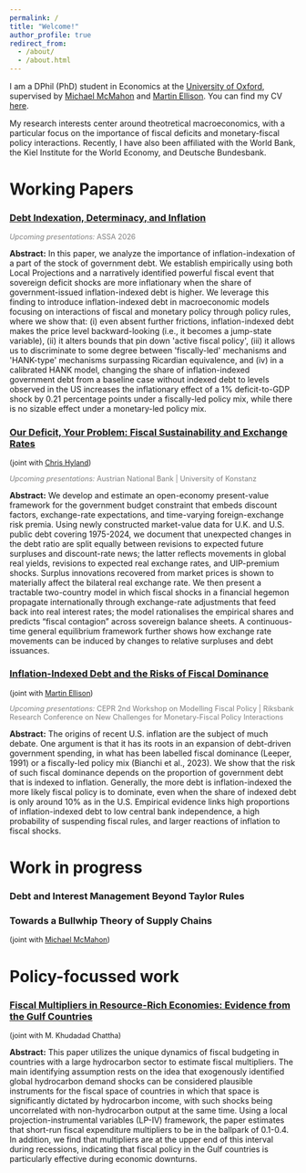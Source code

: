 ```yaml
---
permalink: /
title: "Welcome!"
author_profile: true
redirect_from: 
  - /about/
  - /about.html
---
```


I am a DPhil (PhD) student in Economics at the [University of Oxford](https://www.economics.ox.ac.uk/), supervised by [Michael McMahon](https://mcmahonecon.com/) and [Martin Ellison](https://users.ox.ac.uk/~exet2581/). You can find my CV [here](/files/cv.pdf).

My research interests center around theotretical macroeconomics, with a particular focus on the importance of fiscal deficits and monetary-fiscal policy interactions. Recently, I have also been affiliated with the World Bank, the Kiel Institute for the World Economy, and Deutsche Bundesbank.


<!---
You can find my research [here](https://tobiaskawalec.github.io/research) and my CV [here](https://tobiaskawalec.github.io/cv).
-->


Working Papers
======
<div class="paper-entry">
  <h3><a href="/files/DIDI.pdf" target="_blank">Debt Indexation, Determinacy, and Inflation</a></h3>
  <p style="font-size: 0.9em; color: gray;"><em>Upcoming presentations:</em> ASSA 2026 </p>
  <div class="abstract">
   <strong>Abstract:</strong>  In this paper, we analyze the importance of inflation-indexation of a part of the stock of government debt. We establish empirically using both Local Projections and a narratively identified powerful fiscal event that sovereign deficit shocks are more inflationary when the share of government-issued inflation-indexed debt is higher. We leverage this finding to introduce inflation-indexed debt in macroeconomic models focusing on interactions of fiscal and monetary policy through policy rules, where we show that: (i) even absent further frictions, inflation-indexed debt makes the price level backward-looking (i.e., it becomes a jump-state variable), (ii) it alters bounds that pin down 'active fiscal policy', (iii) it allows us to discriminate to some degree between 'fiscally-led' mechanisms and 'HANK-type' mechanisms surpassing Ricardian equivalence, and (iv) in a calibrated HANK model, changing the share of inflation-indexed government debt from a baseline case without indexed debt to levels observed in the US increases the inflationary effect of a 1% deficit-to-GDP shock by 0.21 percentage points under a fiscally-led policy mix, while there is no sizable effect under a monetary-led policy mix. 
  </div>
</div>


<div class="paper-entry">
  <h3><a href="/files/CCH_TK_OurDeficitYourProblem.pdf" target="_blank">Our Deficit, Your Problem: Fiscal Sustainability and Exchange Rates</a></h3>
  <p style="font-size: 0.9em; margin-top: 0.3rem;">
    (joint with <a href="https://chrishyland.github.io/" target="_blank">Chris Hyland</a>)
  </p>
  <p style="font-size: 0.9em; color: gray;"><em>Upcoming presentations:</em> Austrian National Bank | University of Konstanz </p>
  <div class="abstract">
   <strong>Abstract:</strong>  We develop and estimate an open-economy present-value framework for the government budget constraint that embeds discount factors, exchange-rate expectations, and time-varying foreign-exchange risk premia. Using newly constructed market-value data for U.K. and U.S. public debt covering 1975-2024, we document that unexpected changes in the debt ratio are split equally between revisions to expected future surpluses and discount-rate news; the latter reflects movements in global real yields, revisions to expected real exchange rates, and UIP-premium shocks. Surplus innovations recovered from market prices is shown to materially affect the bilateral real exchange rate. We then present a tractable two-country model in which fiscal shocks in a financial hegemon propagate internationally through exchange-rate adjustments that feed back into real interest rates; the model rationalises the empirical shares and predicts “fiscal contagion” across sovereign balance sheets. A continuous-time general equilibrium framework further shows how exchange rate movements can be induced by changes to relative surpluses and debt issuances.
  </div>
</div>


<div class="paper-entry">
  <h3><a href="/files/IndexedIndeterminacy.pdf" target="_blank">Inflation-Indexed Debt and the Risks of Fiscal Dominance</a></h3>
  <p style="font-size: 0.9em; margin-top: 0.3rem;">
    (joint with <a href="https://users.ox.ac.uk/~exet2581/" target="_blank">Martin Ellison</a>)
  </p>
    <p style="font-size: 0.9em; color: gray;"><em>Upcoming presentations:</em> CEPR 2nd Workshop on Modelling Fiscal Policy | Riksbank Research Conference on New Challenges for Monetary-Fiscal Policy Interactions </p>
  <div class="abstract">
   <strong>Abstract:</strong>  The origins of recent U.S. inflation are the subject of much debate. One argument is that it has its roots in an expansion of debt-driven government spending, in what has been labelled fiscal dominance (Leeper, 1991) or a fiscally-led policy mix (Bianchi et al., 2023). We show that the risk of such fiscal dominance depends on the proportion of government debt that is indexed to inflation. Generally, the more debt is inflation-indexed the more likely fiscal policy is to dominate, even when the share of indexed debt is only around 10% as in the U.S. Empirical evidence links high proportions of inflation-indexed debt to low central bank independence, a high probability of suspending fiscal rules, and larger reactions of inflation to fiscal shocks.
  </div>
</div>


<!---
Site-wide configuration
------
The main configuration file for the site is in the base directory in [_config.yml](https://github.com/academicpages/academicpages.github.io/blob/master/_config.yml), which defines the content in the sidebars and other site-wide features. You will need to replace the default variables with ones about yourself and your site's github repository. The configuration file for the top menu is in [_data/navigation.yml](https://github.com/academicpages/academicpages.github.io/blob/master/_data/navigation.yml). For example, if you don't have a portfolio or blog posts, you can remove those items from that navigation.yml file to remove them from the header. 

Create content & metadata
------
For site content, there is one markdown file for each type of content, which are stored in directories like _publications, _talks, _posts, _teaching, or _pages. For example, each talk is a markdown file in the [_talks directory](https://github.com/academicpages/academicpages.github.io/tree/master/_talks). At the top of each markdown file is structured data in YAML about the talk, which the theme will parse to do lots of cool stuff. The same structured data about a talk is used to generate the list of talks on the [Talks page](https://academicpages.github.io/talks), each [individual page](https://academicpages.github.io/talks/2012-03-01-talk-1) for specific talks, the talks section for the [CV page](https://academicpages.github.io/cv), and the [map of places you've given a talk](https://academicpages.github.io/talkmap.html) (if you run this [python file](https://github.com/academicpages/academicpages.github.io/blob/master/talkmap.py) or [Jupyter notebook](https://github.com/academicpages/academicpages.github.io/blob/master/talkmap.ipynb), which creates the HTML for the map based on the contents of the _talks directory).
-->


Work in progress
======

<div class="work-entry">
  <h3>Debt and Interest Management Beyond Taylor Rules</h3>
  <p style="font-size: 0.9em; margin-top: 0.3rem;">
  </p>
</div>

<div class="work-entry">
  <h3>Towards a Bullwhip Theory of Supply Chains</h3>
  <p style="font-size: 0.9em; margin-top: 0.3rem;">
    (joint with <a href="https://mcmahonecon.com" target="_blank">Michael McMahon</a>)
  </p>
</div>




Policy-focussed work
======
<div class="paper-entry">
  <h3><a href="/files/GulfFiscalMultipliers.pdf" target="_blank">Fiscal Multipliers in Resource-Rich Economies: Evidence from the Gulf Countries</a></h3>
  <p style="font-size: 0.9em; margin-top: 0.3rem;">
    (joint with M. Khudadad Chattha)
  </p>
  <div class="abstract">
   <strong>Abstract:</strong>  This paper utilizes the unique dynamics of fiscal budgeting in countries with a large hydrocarbon sector to estimate fiscal multipliers. The main identifying assumption rests on the idea that exogenously identified global hydrocarbon demand shocks can be considered plausible instruments for the fiscal space of countries in which that space is significantly dictated by hydrocarbon income, with such shocks being uncorrelated with non-hydrocarbon output at the same time. Using a local projection-instrumental variables (LP-IV) framework, the paper estimates that short-run fiscal expenditure multipliers to be in the ballpark of 0.1-0.4. In addition, we find that multipliers are at the upper end of this interval during recessions, indicating that fiscal policy in the Gulf countries is particularly effective during economic downturns.
  </div>
</div>


